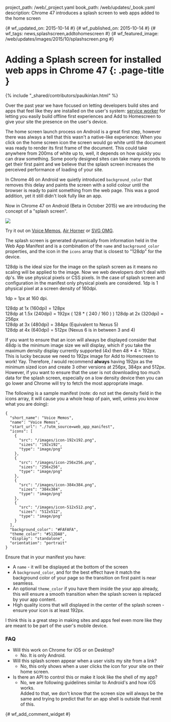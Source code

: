 project_path: /web/_project.yaml
book_path: /web/updates/_book.yaml
description: Chrome 47 introduces a splash screen to web apps added to the home screen

{# wf_updated_on: 2015-10-14 #}
{# wf_published_on: 2015-10-14 #}
{# wf_tags: news,splashscreen,addtohomescreen #}
{# wf_featured_image: /web/updates/images/2015/10/splashscreen.png #}

# Adding a Splash screen for installed web apps in Chrome 47 {: .page-title }

{% include "_shared/contributors/paulkinlan.html" %}



Over the past year we have focused on letting developers build sites and apps 
that feel like they are installed on the user's system: [service worker](/web/fundamentals/primers/service-worker) for 
letting you easily build offline first experiences and Add to Homescreen to give 
your site the presence on the user's device.

The home screen launch process on Android is a great first step, however there was always a 
tell that this wasn't a native-like experience: When you click on the home screen 
icon the screen would go white until the document was ready to render its first 
frame of the document.  This could take anywhere from 200ms of white up to, 
well, it depends on how quickly you can draw something.  Some poorly designed 
sites can take many seconds to get their first paint and we believe that the 
splash screen increases the perceived performance of loading of your site. 

In Chrome 46 on Android we quietly introduced `background_color` that removes this delay and 
paints the screen with a solid colour until the browser is ready to paint 
something from the web page. This was a good addition, yet it still didn't 
look fully like an app.

Now in Chrome 47 on Android (Beta in October 2015) we are introducing the concept of a 
"splash screen".  

<img src="/web/updates/images/2015/10/splashscreen.gif" style="max-width=100%" />

Try it out on [Voice Memos](https://voice-memos.appspot.com/), 
[Air Horner](https://airhorner.com) or [SVG OMG](https://jakearchibald.github.io/svgomg/).

The splash screen is generated dynamically from information held in the Web App 
Manifest and is a combination of the `name` and `background_color` properties, 
and the icon in the `icons` array that is closest to "128dp" for the device.

128dp is the ideal size for the image on the splash screen as it means no 
scaling will be applied to the image.  Now we web developers don't deal with 
dp's. We use physical pixels or CSS pixels. In the case of splash screen and 
configuration in the manifest only physical pixels are considered.  1dp is 1 
physical pixel at a screen density of 160dpi. 

1dp = 1px at 160 dpi.

128dp at 1x   (160dpi) = 128px  
128dp at 1.5x (240dpi) = 192px  ( 128 * ( 240 / 160 ) )
128dp at 2x   (320dpi) = 256px   
128dp at 3x   (480dpi) = 384px (Equivalent to Nexus 5)  
128dp at 4x   (640dpi) = 512px (Nexus 6 is in between 3 and 4)

If you want to ensure that an icon will always be displayed consider that 48dp 
is the minimum image size we will display, which if you take the maximum density 
display currently supported (4x) then 48 \* 4 = 192px. This is lucky because we 
need to 192px image for Add to Homescreen to work! Yay. Therefore, _I_ would 
recommend **always** having 192px as the minimum sized icon and create 3 other 
versions at 256px, 384px and 512px. However, if you want to ensure that the user
is not downloading too much data for the splash screen, especially on a low density
device then you can go lower and Chrome will try to fetch the most appropriate
image.

The following is a sample manifest (note: do not set the density field in the 
icons array, it will cause you a whole heap of pain, well, unless you know what 
you are doing):


    {  
      "short_name": "Voice Memos",  
      "name": "Voice Memos",  
      "start_url": "./?utm_source=web_app_manifest",  
      "icons": [  
        {  
          "src": "/images/icon-192x192.png",  
          "sizes": "192x192",  
          "type": "image/png"  
        },  
        {  
          "src": "/images/icon-256x256.png",  
          "sizes": "256x256",  
          "type": "image/png"  
        },  
        {  
          "src": "/images/icon-384x384.png",  
          "sizes": "384x384",  
          "type": "image/png"  
        },  
        {  
          "src": "/images/icon-512x512.png",  
          "sizes": "512x512",  
          "type": "image/png"  
        }
      ],  
      "background_color": "#FAFAFA",
      "theme_color": "#512DA8", 
      "display": "standalone",  
      "orientation": "portrait"  
    }
    

Ensure that in your manifest you have:

* A `name` - it will be displayed at the bottom of the screen
* A `background_color`, and for the best effect have it match the background color 
  of your page so the transition on first paint is near seamless. 
* An optional `theme_color` if you have them inside the your app already, this will
  ensure a smooth transition when the splash screen is replaced by your app content.
* High quality icons that will displayed in the center of the splash screen - ensure 
  your icon is at least 192px.

I think this is a great step in making sites and apps feel even more like they 
are meant to be part of the user's mobile device.

### FAQ

* Will this work on Chrome for iOS or on Desktop?
    * No. It is only Android.
* Will this splash screen appear when a user visits my site from a link?
    * No, this only shows when a user clicks the icon for your site on their 
      home screen.
* Is there an API to control this or make it look like the shell of my app?
    * No, we are following guidelines similar to Android's and how iOS works.  
      Added to that, we don't know that the screen size will always be the same 
      and trying to predict that for an app shell is outside that remit of this.

 


{# wf_add_comment_widget #}
